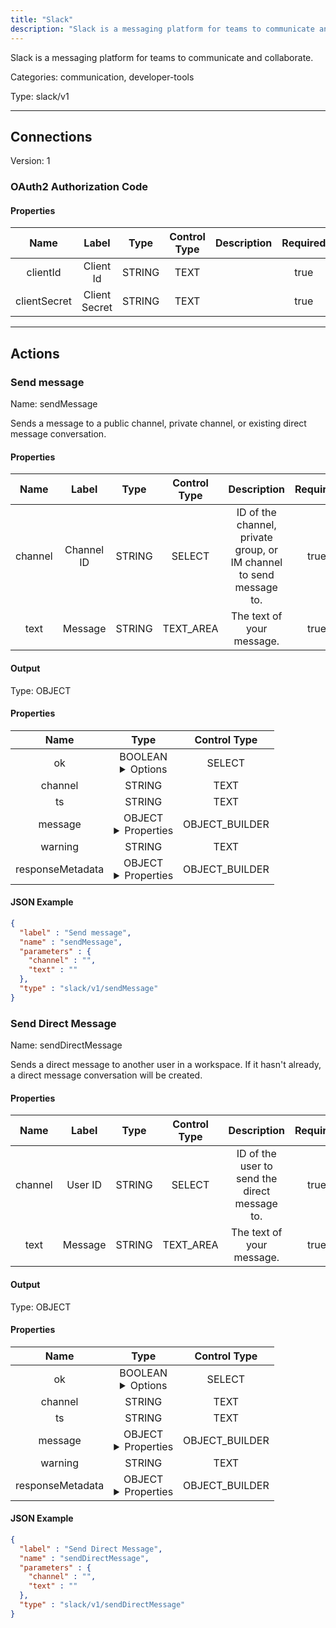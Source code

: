 ```yaml
---
title: "Slack"
description: "Slack is a messaging platform for teams to communicate and collaborate."
---
```


Slack is a messaging platform for teams to communicate and collaborate.


Categories: communication, developer-tools


Type: slack/v1

<hr />



## Connections

Version: 1


### OAuth2 Authorization Code

#### Properties

|      Name       |      Label     |     Type     |    Control Type     |     Description     | Required |
|:---------------:|:--------------:|:------------:|:-------------------:|:-------------------:|:--------:|
| clientId | Client Id | STRING | TEXT |  | true |
| clientSecret | Client Secret | STRING | TEXT |  | true |





<hr />



## Actions


### Send message
Name: sendMessage

Sends a message to a public channel, private channel, or existing direct message conversation.

#### Properties

|      Name       |      Label     |     Type     |    Control Type     |     Description     | Required |
|:---------------:|:--------------:|:------------:|:-------------------:|:-------------------:|:--------:|
| channel | Channel ID | STRING | SELECT | ID of the channel, private group, or IM channel to send message to. | true |
| text | Message | STRING | TEXT_AREA | The text of your message. | true |


#### Output



Type: OBJECT


#### Properties

|     Name     |     Type     |    Control Type     |
|:------------:|:------------:|:-------------------:|
| ok | BOOLEAN <details> <summary> Options </summary> true, false </details> | SELECT |
| channel | STRING | TEXT |
| ts | STRING | TEXT |
| message | OBJECT <details> <summary> Properties </summary> {STRING\(user), STRING\(type), STRING\(ts), STRING\(text), STRING\(team), STRING\(subtype)} </details> | OBJECT_BUILDER |
| warning | STRING | TEXT |
| responseMetadata | OBJECT <details> <summary> Properties </summary> {[STRING]\(messages)} </details> | OBJECT_BUILDER |




#### JSON Example
```json
{
  "label" : "Send message",
  "name" : "sendMessage",
  "parameters" : {
    "channel" : "",
    "text" : ""
  },
  "type" : "slack/v1/sendMessage"
}
```


### Send Direct Message
Name: sendDirectMessage

Sends a direct message to another user in a workspace. If it hasn't already, a direct message conversation will be created.

#### Properties

|      Name       |      Label     |     Type     |    Control Type     |     Description     | Required |
|:---------------:|:--------------:|:------------:|:-------------------:|:-------------------:|:--------:|
| channel | User ID | STRING | SELECT | ID of the user to send the direct message to. | true |
| text | Message | STRING | TEXT_AREA | The text of your message. | true |


#### Output



Type: OBJECT


#### Properties

|     Name     |     Type     |    Control Type     |
|:------------:|:------------:|:-------------------:|
| ok | BOOLEAN <details> <summary> Options </summary> true, false </details> | SELECT |
| channel | STRING | TEXT |
| ts | STRING | TEXT |
| message | OBJECT <details> <summary> Properties </summary> {STRING\(user), STRING\(type), STRING\(ts), STRING\(text), STRING\(team), STRING\(subtype)} </details> | OBJECT_BUILDER |
| warning | STRING | TEXT |
| responseMetadata | OBJECT <details> <summary> Properties </summary> {[STRING]\(messages)} </details> | OBJECT_BUILDER |




#### JSON Example
```json
{
  "label" : "Send Direct Message",
  "name" : "sendDirectMessage",
  "parameters" : {
    "channel" : "",
    "text" : ""
  },
  "type" : "slack/v1/sendDirectMessage"
}
```




